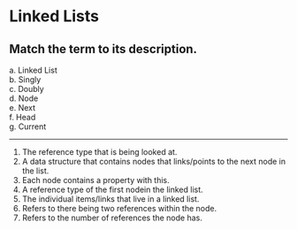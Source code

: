 # Linked Lists

## Match the term to its description.

a. Linked List\
b. Singly\
c. Doubly\
d. Node\
e. Next\
f. Head\
g. Current

--------------------------------------------------

1. The reference type that is being looked at.
2. A data structure that contains nodes that links/points to the next node in the list.
3. Each node contains a property with this.
4. A reference type of the first nodein the linked list.
5. The individual items/links that live in a linked list. 
6. Refers to there being two references within the node.
7. Refers to the number of references the node has.



